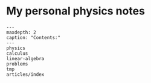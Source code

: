 # My personal physics notes

```{toctree}
---
maxdepth: 2
caption: "Contents:"
---
physics
calculus
linear-algebra
problems
tmp
articles/index
```
